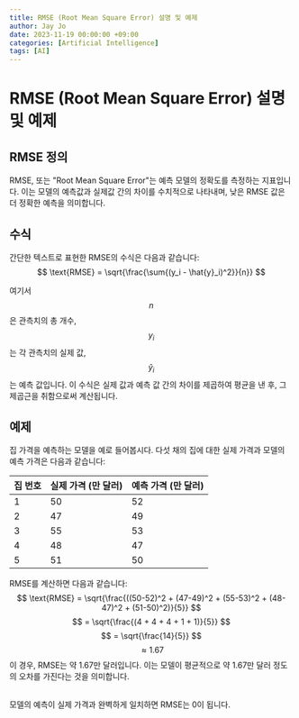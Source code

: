 ```yaml
---
title: RMSE (Root Mean Square Error) 설명 및 예제
author: Jay Jo
date: 2023-11-19 00:00:00 +09:00
categories: [Artificial Intelligence]
tags: [AI]
---
```


# RMSE (Root Mean Square Error) 설명 및 예제

## RMSE 정의
RMSE, 또는 "Root Mean Square Error"는 예측 모델의 정확도를 측정하는 지표입니다. 이는 모델의 예측값과 실제값 간의 차이를 수치적으로 나타내며, 낮은 RMSE 값은 더 정확한 예측을 의미합니다.

## 수식
간단한 텍스트로 표현한 RMSE의 수식은 다음과 같습니다:
$$
\text{RMSE} = \sqrt{\frac{\sum{(y_i - \hat{y}_i)^2}}{n}}
$$

여기서 
$$
n 
$$ 은 관측치의 총 개수, 
$$
y_i
$$ 는 각 관측치의 실제 값, 
$$
\hat{y}_i
$$ 는 예측 값입니다. 이 수식은 실제 값과 예측 값 간의 차이를 제곱하여 평균을 낸 후, 그 제곱근을 취함으로써 계산됩니다.

## 예제
집 가격을 예측하는 모델을 예로 들어봅시다. 다섯 채의 집에 대한 실제 가격과 모델의 예측 가격은 다음과 같습니다:

| 집 번호 | 실제 가격 (만 달러) | 예측 가격 (만 달러) |
|--------|-----------------|----------------|
| 1      | 50              | 52             |
| 2      | 47              | 49             |
| 3      | 55              | 53             |
| 4      | 48              | 47             |
| 5      | 51              | 50             |

RMSE를 계산하면 다음과 같습니다:
$$
\text{RMSE} = \sqrt{\frac{((50-52)^2 + (47-49)^2 + (55-53)^2 + (48-47)^2 + (51-50)^2)}{5}}
$$
$$
= \sqrt{\frac{(4 + 4 + 4 + 1 + 1)}{5}}
$$
$$
= \sqrt{\frac{14}{5}}
$$
$$
\approx 1.67
$$
이 경우, RMSE는 약 1.67만 달러입니다. 이는 모델이 평균적으로 약 1.67만 달러 정도의 오차를 가진다는 것을 의미합니다.

## 
모델의 예측이 실제 가격과 완벽하게 일치하면 RMSE는 0이 됩니다.